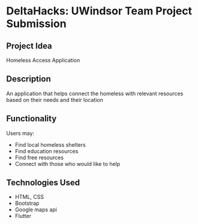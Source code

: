 # DeltaHacks: UWindsor Team Project Submission
## Project Idea
Homeless Access Application

## Description
An application that helps connect the homeless with relevant resources based on their needs and their location

## Functionality
Users may:
* Find local homeless shelters
* Find education resources
* Find free resources
* Connect with those who would like to help


## Technologies Used
* HTML, CSS
* Bootstrap
* Google maps api
* Flutter
